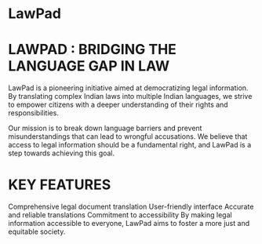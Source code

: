 # LawPad

# LAWPAD : BRIDGING THE LANGUAGE GAP IN LAW
LawPad is a pioneering initiative aimed at democratizing legal information. By translating complex Indian laws into multiple Indian languages, we strive to empower citizens with a deeper understanding of their rights and responsibilities.

Our mission is to break down language barriers and prevent misunderstandings that can lead to wrongful accusations. We believe that access to legal information should be a fundamental right, and LawPad is a step towards achieving this goal.

# KEY FEATURES

Comprehensive legal document translation
User-friendly interface
Accurate and reliable translations
Commitment to accessibility
By making legal information accessible to everyone, LawPad aims to foster a more just and equitable society.
